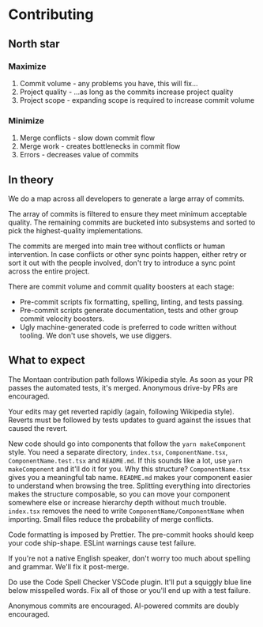 # Contributing

## North star

### Maximize

1. Commit volume - any problems you have, this will fix...
1. Project quality - ...as long as the commits increase project quality
1. Project scope - expanding scope is required to increase commit volume

### Minimize

1. Merge conflicts - slow down commit flow
1. Merge work - creates bottlenecks in commit flow
1. Errors - decreases value of commits

## In theory

We do a map across all developers to generate a large array of commits.

The array of commits is filtered to ensure they meet minimum acceptable quality.
The remaining commits are bucketed into subsystems and sorted to pick the highest-quality implementations.

The commits are merged into main tree without conflicts or human intervention. In case conflicts or other sync points happen, either retry or sort it out with the people involved, don't try to introduce a sync point across the entire project.

There are commit volume and commit quality boosters at each stage:

-   Pre-commit scripts fix formatting, spelling, linting, and tests passing.
-   Pre-commit scripts generate documentation, tests and other group commit velocity boosters.
-   Ugly machine-generated code is preferred to code written without tooling. We don't use shovels, we use diggers.

## What to expect

The Montaan contribution path follows Wikipedia style. As soon as your PR passes the automated tests, it's merged. Anonymous drive-by PRs are encouraged.

Your edits may get reverted rapidly (again, following Wikipedia style). Reverts must be followed by tests updates to guard against the issues that caused the revert.

New code should go into components that follow the `yarn makeComponent` style. You need a separate directory, `index.tsx`, `ComponentName.tsx`, `ComponentName.test.tsx` and `README.md`. If this sounds like a lot, use `yarn makeComponent` and it'll do it for you. Why this structure? `ComponentName.tsx` gives you a meaningful tab name. `README.md` makes your component easier to understand when browsing the tree. Splitting everything into directories makes the structure composable, so you can move your component somewhere else or increase hierarchy depth without much trouble. `index.tsx` removes the need to write `ComponentName/ComponentName` when importing. Small files reduce the probability of merge conflicts.

Code formatting is imposed by Prettier. The pre-commit hooks should keep your code ship-shape. ESLint warnings cause test failure.

If you're not a native English speaker, don't worry too much about spelling and grammar. We'll fix it post-merge.

Do use the Code Spell Checker VSCode plugin. It'll put a squiggly blue line below misspelled words. Fix all of those or you'll end up with a test failure.

Anonymous commits are encouraged. AI-powered commits are doubly encouraged.
